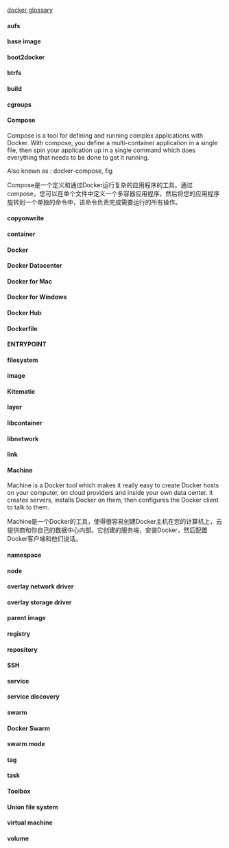 [docker glossary](https://docs.docker.com/glossary/)


#### aufs

#### base image

#### boot2docker

#### btrfs

#### build

#### cgroups

#### Compose

Compose is a tool for defining and running complex applications with Docker. With compose, you define a multi-container application in a single file, then spin your application up in a single command which does everything that needs to be done to get it running.

Also known as : docker-compose, fig

Compose是一个定义和通过Docker运行复杂的应用程序的工具。通过compose，您可以在单个文件中定义一个多容器应用程序，然后将您的应用程序旋转到一个单独的命令中，该命令负责完成需要运行的所有操作。

#### copyonwrite

#### container

#### Docker

#### Docker Datacenter

#### Docker for Mac

#### Docker for Windows

#### Docker Hub

#### Dockerfile

#### ENTRYPOINT

#### filesystem

#### image

#### Kitematic

#### layer

#### libcontainer

#### libnetwork

#### link

#### Machine

Machine is a Docker tool which makes it really easy to create Docker hosts on your computer, on cloud providers and inside your own data center. It creates servers, installs Docker on them, then configures the Docker client to talk to them.

Machine是一个Docker的工具，使得很容易创建Docker主机在您的计算机上，云提供商和你自己的数据中心内部。它创建的服务端，安装Docker，然后配置Docker客户端和他们说话。

#### namespace

#### node

#### overlay network driver

#### overlay storage driver

#### parent image

#### registry

#### repository

#### SSH

#### service

#### service discovery

#### swarm

#### Docker Swarm

#### swarm mode

#### tag

#### task

#### Toolbox

#### Union file system

#### virtual machine

#### volume
